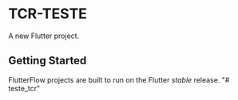 # TCR-TESTE

A new Flutter project.

## Getting Started

FlutterFlow projects are built to run on the Flutter _stable_ release.
"# teste_tcr" 
